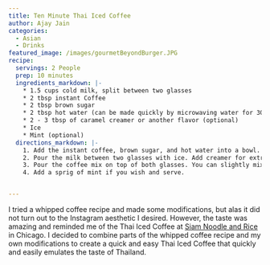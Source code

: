```yaml
---
title: Ten Minute Thai Iced Coffee
author: Ajay Jain
categories:
  - Asian
  - Drinks
featured_image: /images/gourmetBeyondBurger.JPG
recipe:
  servings: 2 People
  prep: 10 minutes
  ingredients_markdown: |-
    * 1.5 cups cold milk, split between two glasses
    * 2 tbsp instant Coffee
    * 2 tbsp brown sugar
    * 2 tbsp hot water (can be made quickly by microwaving water for 30 seconds)
    * 2 - 3 tbsp of caramel creamer or another flavor (optional)
    * Ice
    * Mint (optional)
  directions_markdown: |-
    1. Add the instant coffee, brown sugar, and hot water into a bowl. Whisk for seven to ten minutes or mix for a few minutes with an electric hand mixer.
    2. Pour the milk between two glasses with ice. Add creamer for extra flavor if you desire.
    3. Pour the coffee mix on top of both glasses. You can slightly mix each glass for a better aesthetic or mix completely to truly immerse the flavors. I recommend mixing by pressing a spoon or straw down from the top of the drink to the bottom.
    4. Add a sprig of mint if you wish and serve.


---
```

I tried a whipped coffee recipe and made some modifications, but alas it did not turn out to the Instagram aesthetic I desired. However, the taste was amazing and reminded me of the Thai Iced Coffee at [Siam Noodle and Rice](https://www.yelp.com/biz/siam-noodle-and-rice-chicago) in Chicago. I decided to combine parts of the whipped coffee recipe and my own modifications to create a quick and easy Thai Iced Coffee that quickly and easily emulates the taste of Thailand.
